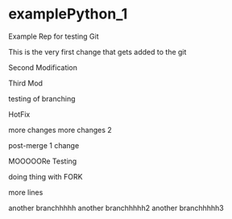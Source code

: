 # examplePython_1
Example Rep for testing Git

This is the very first change that gets added to the git

Second Modification

Third Mod

testing of branching





HotFix







more changes
more changes 2

post-merge 1 change



MOOOOORe Testing


doing thing with FORK

more lines

another branchhhhh
another branchhhhh2
another branchhhhh3